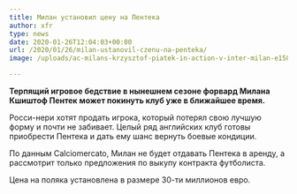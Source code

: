 ```yaml
---
title: Милан установил цену на Пентека
author: xfr
type: news
date: 2020-01-26T12:04:03+00:00
url: /2020/01/26/milan-ustanovil-czenu-na-penteka/
image: /uploads/ac-milans-krzysztof-piatek-in-action-v-inter-milan-e1580040234183.jpg

---
```

**Терпящий игровое бедствие в нынешнем сезоне форвард Милана Кшиштоф Пентек может покинуть клуб уже в ближайшее время.**

Росси-нери хотят продать игрока, который потерял свою лучшую форму и почти не забивает. Целый ряд английских клуб готовы приобрести Пентека и дать ему шанс вернуть боевые кондиции.

По данным Calciomercato, Милан не будет отдавать Пентека в аренду, а рассмотрит только предложения по выкупу контракта футболиста.

Цена на поляка установлена в размере 30-ти миллионов евро.